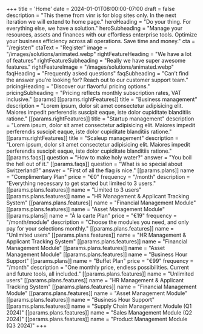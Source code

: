+++
title = 'Home'
date = 2024-01-01T08:00:00-07:00
draft = false
description = "This theme from vinr is for blog sites only. In the next iteration we will extend to home page."
heroHeading = "Do your thing. For everything else, we have a solution."
heroSubheading = "Manage your resources, assets and finances with our effortless enterprise tools. Optimize your business efficiency across all operations. Save time and money."
cta = "/register/"
ctaText = "Register"
image = "/images/solutions/animated.webp"
rightFeatureHeading = "We have a lot of features"
rightFeatureSubheading = "Really we have super awesome features."
rightFeatureImage = "/images/solutions/animated.webp"
faqHeading = "Frequently asked questions"
faqSubheading = "Can’t find the answer you’re looking for? Reach out to our customer support team."
pricingHeading = "Discover our flavorful pricing options."
pricingSubheading = "Pricing reflects monthly subscription rates, VAT inclusive."
[params]
[[params.rightFeatures]]
title = "Business management"
description = "Lorem ipsum, dolor sit amet consectetur adipisicing elit. Maiores impedit perferendis suscipit eaque, iste dolor cupiditate blanditiis ratione."
[[params.rightFeatures]]
title = "Startup management"
description = "Lorem ipsum, dolor sit amet consectetur adipisicing elit. Maiores impedit perferendis suscipit eaque, iste dolor cupiditate blanditiis ratione."
[[params.rightFeatures]]
title = "Scaleup management"
description = "Lorem ipsum, dolor sit amet consectetur adipisicing elit. Maiores impedit perferendis suscipit eaque, iste dolor cupiditate blanditiis ratione."
[[params.faqs]]
question = "How to make holy water?"
answer = "You boil the hell out of it."
[[params.faqs]]
question = "What is so special about Switzerland?"
answer = "First of all the flag is nice."
[[params.plans]]
name = "Complimentary Plan"
price = "€0"
frequency = "/month"
description = "Everything necessary to get started but limited to 3 users."
[[params.plans.features]]
name = "Limited to 3 users"
[[params.plans.features]]
name = "HR Management & Applicant Tracking System"
[[params.plans.features]]
name = "Financial Management Module"
[[params.plans.features]]
name = "Asset Management Module"
[[params.plans]]
name = "À la carte Plan"
price = "€19"
frequency = "/month/module"
description = "Choose the modules you need, and only pay for your selections monthly."
[[params.plans.features]]
name = "Unlimited users"
[[params.plans.features]]
name = "HR Management & Applicant Tracking System"
[[params.plans.features]]
name = "Financial Management Module"
[[params.plans.features]]
name = "Asset Management Module"
[[params.plans.features]]
name = "Business Hour Support"
[[params.plans]]
name = "Buffet Plan"
price = "€99"
frequency = "/month"
description = "One monthly price, endless possibilities. Current and future tools, all included."
[[params.plans.features]]
name = "Unlimited users"
[[params.plans.features]]
name = "HR Management & Applicant Tracking System"
[[params.plans.features]]
name = "Financial Management Module"
[[params.plans.features]]
name = "Asset Management Module"
[[params.plans.features]]
name = "Business Hour Support"
[[params.plans.features]]
name = "Supply Chain Management Module (Q1 2024)"
[[params.plans.features]]
name = "Sales Management Module (Q2 2024)"
[[params.plans.features]]
name = "Product Management Module (Q3 2024)"
+++
